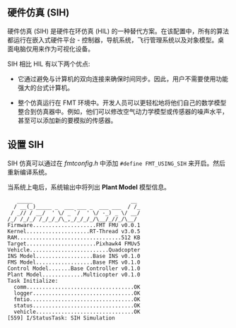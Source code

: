 
## 硬件仿真 (SIH)

硬件仿真 (SIH) 是硬件在环仿真 (HIL) 的一种替代方案。在该配置中，所有的算法都运行在嵌入式硬件平台 - 控制器，导航系统，飞行管理系统以及对象模型。桌面电脑仅用来作为可视化设备。

SIH 相比 HIL 有以下两个优点:

- 它通过避免与计算机的双向连接来确保时间同步。因此，用户不需要使用功能强大的台式计算机。

- 整个仿真运行在 FMT 环境中。开发人员可以更轻松地将他们自己的数学模型整合到仿真器中。例如，他们可以修改空气动力学模型或传感器的噪声水平，甚至可以添加新的要模拟的传感器。

## 设置 SIH

SIH 仿真可以通过在 *fmtconfig.h* 中添加 `#define FMT_USING_SIH` 来开启。然后重新编译系统。

当系统上电后，系统输出中将列出 **Plant Model** 模型信息。

```
   _____                               __ 
  / __(_)_____ _  ___ ___ _  ___ ___  / /_
 / _// / __/  ' \/ _ `/  ' \/ -_) _ \/ __/
/_/ /_/_/ /_/_/_/\_,_/_/_/_/\__/_//_/\__/ 
Firmware....................FMT FMU v0.0.1
Kernel....................RT-Thread v3.0.5
RAM.................................512 KB
Target......................Pixhawk4 FMUv5
Vehicle.........................Quadcopter
INS Model..................Base INS v0.1.0
FMS Model..................Base FMS v0.1.0
Control Model.......Base Controller v0.1.0
Plant Model.............Multicopter v0.1.0
Task Initialize:
  comm..................................OK
  logger................................OK
  fmtio.................................OK
  status................................OK
  vehicle...............................OK
[559] I/StatusTask: SIH Simulation
```